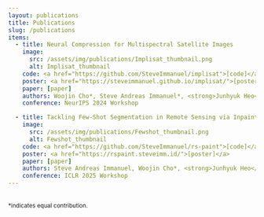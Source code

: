 ```yaml
---
layout: publications
title: Publications
slug: /publications
items:
  - title: Neural Compression for Multispectral Satellite Images
    image:
      src: /assets/img/publications/Implisat_thumbnail.png
      alt: Implisat_thumbnail
    code: <a href="https://github.com/SteveImmanuel/implisat">[code]</a>
    poster: <a href="https://steveimmanuel.github.io/implisat/">[poster]</a>
    paper: [paper]
    authors: Woojin Cho*, Steve Andreas Immanuel*, <strong>Junhyuk Heo</strong>, Darongsae Kwon
    conference: NeurIPS 2024 Workshop

  - title: Tackling Few-Shot Segmentation in Remote Sensing via Inpainting Diffusion Model
    image:
      src: /assets/img/publications/Fewshot_thumbnail.png
      alt: Fewshot_thumbnail
    code: <a href="https://github.com/SteveImmanuel/rs-paint">[code]</a>
    poster: <a href="https://rspaint.steveimm.id/">[poster]</a>
    paper: [paper]
    authors: Steve Andreas Immanuel, Woojin Cho*, <strong>Junhyuk Heo</strong>, Darongsae Kwon
    conference: ICLR 2025 Workshop
---
```

<br />
<small>*indicates equal contribution.</small> 
<br />